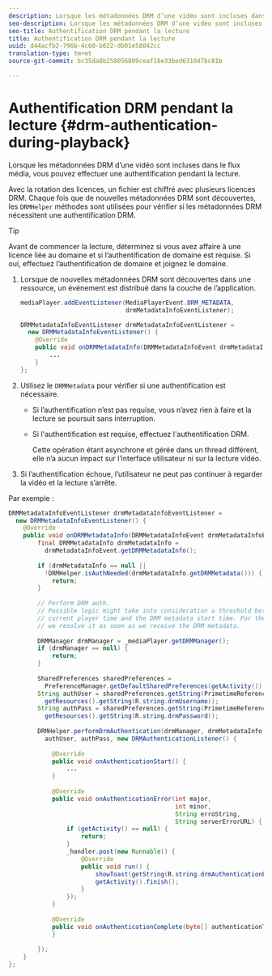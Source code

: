 ```yaml
---
description: Lorsque les métadonnées DRM d’une vidéo sont incluses dans le flux média, vous pouvez effectuer une authentification pendant la lecture.
seo-description: Lorsque les métadonnées DRM d’une vidéo sont incluses dans le flux média, vous pouvez effectuer une authentification pendant la lecture.
seo-title: Authentification DRM pendant la lecture
title: Authentification DRM pendant la lecture
uuid: d44acfb2-796b-4c60-b622-db01e58042cc
translation-type: tm+mt
source-git-commit: bc35da8b258056809ceaf18e33bed631047bc81b

---
```



# Authentification DRM pendant la lecture {#drm-authentication-during-playback}

Lorsque les métadonnées DRM d’une vidéo sont incluses dans le flux média, vous pouvez effectuer une authentification pendant la lecture.

Avec la rotation des licences, un fichier est chiffré avec plusieurs licences DRM. Chaque fois que de nouvelles métadonnées DRM sont découvertes, les `DRMHelper` méthodes sont utilisées pour vérifier si les métadonnées DRM nécessitent une authentification DRM.

>[!TIP]
>
>Avant de commencer la lecture, déterminez si vous avez affaire à une licence liée au domaine et si l’authentification de domaine est requise. Si oui, effectuez l’authentification de domaine et joignez le domaine.

1. Lorsque de nouvelles métadonnées DRM sont découvertes dans une ressource, un événement est distribué dans la couche de l’application.

   ```java
   mediaPlayer.addEventListener(MediaPlayerEvent.DRM_METADATA,  
                                drmMetadataInfoEventListener); 
   
   DRMMetadataInfoEventListener drmMetadataInfoEventListener =  
     new DRMMetadataInfoEventListener() { 
       @Override 
       public void onDRMMetadataInfo(DRMMetadataInfoEvent drmMetadataInfoEvent) { 
           ... 
       } 
   };
   ```

1. Utilisez le `DRMMetadata` pour vérifier si une authentification est nécessaire.

   * Si l’authentification n’est pas requise, vous n’avez rien à faire et la lecture se poursuit sans interruption.
   * Si l&#39;authentification est requise, effectuez l&#39;authentification DRM.

      Cette opération étant asynchrone et gérée dans un thread différent, elle n’a aucun impact sur l’interface utilisateur ni sur la lecture vidéo.

1. Si l’authentification échoue, l’utilisateur ne peut pas continuer à regarder la vidéo et la lecture s’arrête.

<!--<a id="example_939B95F831A245869F9248E2767F260C"></a>-->

Par exemple :

```java
DRMMetadataInfoEventListener drmMetadataInfoEventListener =  
  new DRMMetadataInfoEventListener() { 
    @Override 
    public void onDRMMetadataInfo(DRMMetadataInfoEvent drmMetadataInfoEvent) { 
        final DRMMetadataInfo drmMetadataInfo =  
          drmMetadataInfoEvent.getDRMMetadataInfo(); 
 
        if (drmMetadataInfo == null ||  
          !DRMHelper.isAuthNeeded(drmMetadataInfo.getDRMMetadata())) { 
            return; 
        } 
 
        // Perform DRM auth. 
        // Possible logic might take into consideration a threshold between the  
        // current player time and the DRM metadata start time. For the time being,  
        // we resolve it as soon as we receive the DRM metadata. 
 
        DRMManager drmManager = _mediaPlayer.getDRMManager(); 
        if (drmManager == null) { 
            return; 
        } 
 
        SharedPreferences sharedPreferences =  
          PreferenceManager.getDefaultSharedPreferences(getActivity()); 
        String authUser = sharedPreferences.getString(PrimetimeReference.SETTINGS_DRM_USERNAME,  
          getResources().getString(R.string.drmUsername)); 
        String authPass = sharedPreferences.getString(PrimetimeReference.SETTINGS_DRM_PASSWORD,  
          getResources().getString(R.string.drmPassword)); 
 
        DRMHelper.performDrmAuthentication(drmManager, drmMetadataInfo.getDRMMetadata(),  
          authUser, authPass, new DRMAuthenticationListener() { 
 
            @Override 
            public void onAuthenticationStart() { 
                ... 
            } 
 
            @Override 
            public void onAuthenticationError(int major,  
                                              int minor,  
                                              String erroString,  
                                              String serverErrorURL) { 
                if (getActivity() == null) { 
                    return; 
                } 
                _handler.post(new Runnable() { 
                    @Override 
                    public void run() { 
                        showToast(getString(R.string.drmAuthenticationError)); 
                        getActivity().finish(); 
                    } 
                }); 
            } 
 
            @Override 
            public void onAuthenticationComplete(byte[] authenticationToken) { 
            } 
 
        }); 
    } 
}; 
```
